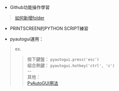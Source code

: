 * Github功能操作學習
> [如何新增folder](http://stackoverflow.com/questions/18773598/creating-folders-inside-github-com-repo-without-using-git)
* PRINTSCREEN的PYTHON SCRIPT練習

* pyautogui運用：
> ex.
>> 按下鍵盤： `pyautogui.press('esc')`  
>> 組合熱鍵： `pyautogui.hotkey('ctrl', 'c')`  
--  
> 其他：  
>> [PyAutoGUI用法](https://pypi.python.org/pypi/PyAutoGUI)
